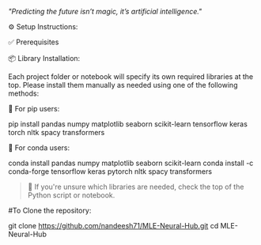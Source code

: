  *"Predicting the future isn’t magic, it’s artificial intelligence."*

⚙️ Setup Instructions:

✅ Prerequisites

📦 Library Installation:

Each project folder or notebook will specify its own required libraries at the top.
Please install them manually as needed using one of the following methods:

📌 For pip users:

pip install pandas numpy matplotlib seaborn scikit-learn tensorflow keras torch nltk spacy transformers

📌 For conda users:

conda install pandas numpy matplotlib seaborn scikit-learn
conda install -c conda-forge tensorflow keras pytorch nltk spacy transformers

> 📍 If you're unsure which libraries are needed, check the top of the Python script or notebook.

#To Clone the repository:

git clone https://github.com/nandeesh71/MLE-Neural-Hub.git
cd MLE-Neural-Hub

